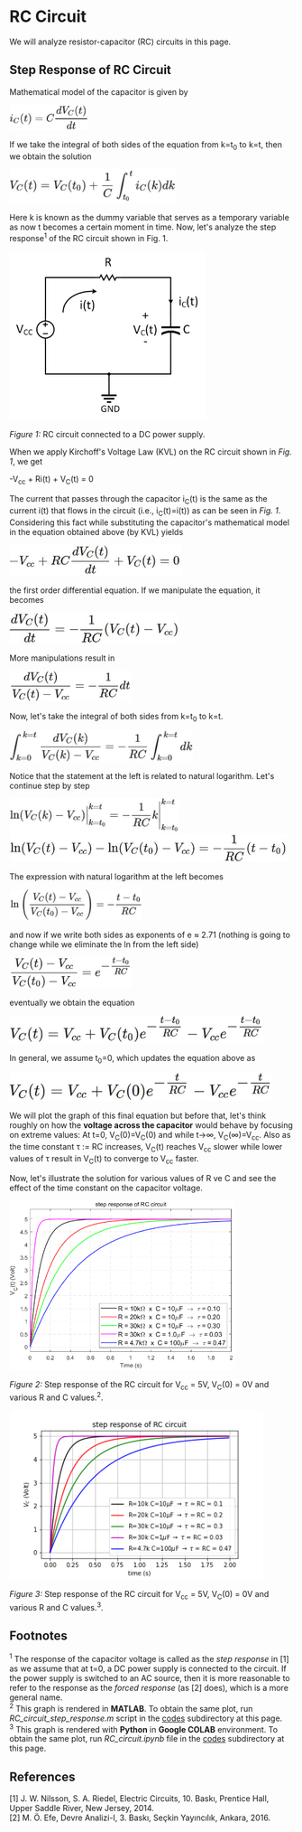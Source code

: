 # RC Circuit
We will analyze resistor-capacitor (RC) circuits in this page.
## Step Response of RC Circuit
Mathematical model of the capacitor is given by

<img src="equations/capacitor equation.JPG" alt="capacitor equation" height="45"/>

If we take the integral of both sides of the equation from k=t<sub>0</sub> to k=t, then we obtain the solution

<img src="equations/capacitor equation solution.JPG" alt="capacitor equation solution" height="60"/>

Here k is known as the dummy variable that serves as a temporary variable as now t becomes a certain moment in time. Now, let's analyze the step response<sup>1</sup> of the RC circuit shown in Fig. 1.

<img src="figures/RC circuit with Vcc.jpg" alt="RC circuit with power supply" height="300"/>

*Figure 1:* RC circuit connected to a DC power supply.

When we apply Kirchoff's Voltage Law (KVL) on the RC circuit shown in *Fig. 1*, we get

-V<sub>cc</sub> + Ri(t) + V<sub>C</sub>(t) = 0

The current that passes through the capacitor i<sub>C</sub>(t) is the same as the current i(t) that flows in the circuit (i.e., i<sub>C</sub>(t)=i(t)) as can be seen in *Fig. 1*. Considering this fact while substituting the capacitor's mathematical model in the equation obtained above (by KVL) yields

<img src="equations/KGY_result_0.JPG" alt="equation obtained after applying KVL on RC circuit 0" height="55"/>

the first order differential equation. If we manipulate the equation, it becomes

<img src="equations/KGY_result_1.JPG" alt="equation obtained after applying KVL on RC circuit 1" height="55"/>

More manipulations result in

<img src="equations/KGY_result_2.JPG" alt="equation obtained after applying KVL on RC circuit 2" height="55"/>

Now, let's take the integral of both sides from k=t<sub>0</sub> to k=t.

<img src="equations/KGY_result_3.JPG" alt="equation obtained after applying KVL on RC circuit 3" height="55"/>

Notice that the statement at the left is related to natural logarithm. Let's continue step by step

<img src="equations/KGY_result_4.JPG" alt="equation obtained after applying KVL on RC circuit 4" height="60"/>

<img src="equations/KGY_result_5.JPG" alt="equation obtained after applying KVL on RC circuit 5" height="50"/>

The expression with natural logarithm at the left becomes

<img src="equations/KGY_result_6.JPG" alt="equation obtained after applying KVL on RC circuit 6" height="55"/>

and now if we write both sides as exponents of e ≈ 2.71 (nothing is going to change while we eliminate the ln from the left side)

<img src="equations/KGY_result_7.JPG" alt="equation obtained after applying KVL on RC circuit 7" height="55"/>

eventually we obtain the equation

<img src="equations/KGY_result_8.JPG" alt="equation obtained after applying KVL on RC circuit 8" height="50"/>

In general, we assume t<sub>0</sub>=0, which updates the equation above as

<img src="equations/KGY_result_9.JPG" alt="equation obtained after applying KVL on RC circuit 9" height="50"/>

We will plot the graph of this final equation but before that, let's think roughly on how the **voltage across the capacitor** would behave by focusing on extreme values: At t=0, V<sub>C</sub>(0)=V<sub>C</sub>(0) and while t→∞, V<sub>C</sub>(∞)=V<sub>cc</sub>. Also as the time constant τ := RC increases, V<sub>C</sub>(t) reaches V<sub>cc</sub> slower while lower values of τ result in V<sub>C</sub>(t) to converge to V<sub>cc</sub> faster.

Now, let's illustrate the solution for various values of R ve C and see the effect of the time constant on the capacitor voltage.

<img src="figures/step response of RC circuit.png" alt="plot of RC circuit step response for various R and C values" height="300"/>

*Figure 2:* Step response of the RC circuit for V<sub>cc</sub> = 5V, V<sub>C</sub>(0) = 0V and various R and C values.<sup>2</sup>.

<img src="figures/step response of RC circuit python.png" alt="plot of RC circuit step response for various R and C values" height="300"/>

*Figure 3:* Step response of the RC circuit for V<sub>cc</sub> = 5V, V<sub>C</sub>(0) = 0V and various R and C values.<sup>3</sup>.
## Footnotes
<sup>1</sup> The response of the capacitor voltage is called as the *step response* in [1] as we assume that at t=0, a DC power supply is connected to the circuit. If the power supply is switched to an AC source, then it is more reasonable to refer to the response as the *forced response* (as [2] does), which is a more general name.</br> 
<sup>2</sup> This graph is rendered in **MATLAB**. To obtain the same plot, run *RC_circuit_step_response.m* script in the [codes](https://github.com/gumushane-eem-eesec-440/RC-circuit/tree/main/codes) subdirectory at this page.</br>
<sup>3</sup> This graph is rendered with **Python** in **Google COLAB** environment. To obtain the same plot, run *RC_circuit.ipynb* file in the [codes](https://github.com/gumushane-eem-eesec-440/RC-circuit/tree/main/codes) subdirectory at this page.</br>
## References
[1] J. W. Nilsson, S. A. Riedel, Electric Circuits, 10. Baskı, Prentice Hall, Upper Saddle River, New Jersey, 2014.</br>
[2] M. Ö. Efe, Devre Analizi-I, 3. Baskı, Seçkin Yayıncılık, Ankara, 2016.
